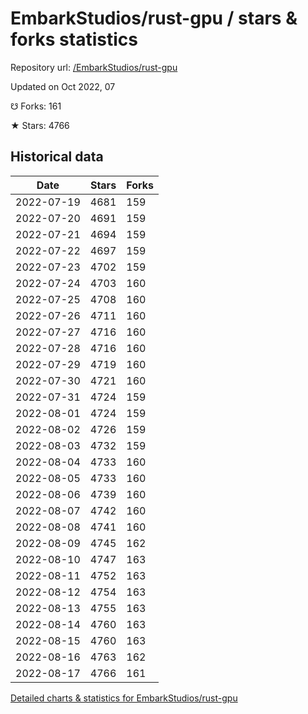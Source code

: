 # EmbarkStudios/rust-gpu / stars & forks statistics

Repository url: [/EmbarkStudios/rust-gpu](https://github.com/EmbarkStudios/rust-gpu)

Updated on Oct 2022, 07

☋ Forks: 161

★ Stars: 4766

## Historical data
| Date | Stars | Forks |
|------|-------|-------|
| 2022-07-19 | 4681 | 159 | 
| 2022-07-20 | 4691 | 159 | 
| 2022-07-21 | 4694 | 159 | 
| 2022-07-22 | 4697 | 159 | 
| 2022-07-23 | 4702 | 159 | 
| 2022-07-24 | 4703 | 160 | 
| 2022-07-25 | 4708 | 160 | 
| 2022-07-26 | 4711 | 160 | 
| 2022-07-27 | 4716 | 160 | 
| 2022-07-28 | 4716 | 160 | 
| 2022-07-29 | 4719 | 160 | 
| 2022-07-30 | 4721 | 160 | 
| 2022-07-31 | 4724 | 159 | 
| 2022-08-01 | 4724 | 159 | 
| 2022-08-02 | 4726 | 159 | 
| 2022-08-03 | 4732 | 159 | 
| 2022-08-04 | 4733 | 160 | 
| 2022-08-05 | 4733 | 160 | 
| 2022-08-06 | 4739 | 160 | 
| 2022-08-07 | 4742 | 160 | 
| 2022-08-08 | 4741 | 160 | 
| 2022-08-09 | 4745 | 162 | 
| 2022-08-10 | 4747 | 163 | 
| 2022-08-11 | 4752 | 163 | 
| 2022-08-12 | 4754 | 163 | 
| 2022-08-13 | 4755 | 163 | 
| 2022-08-14 | 4760 | 163 | 
| 2022-08-15 | 4760 | 163 | 
| 2022-08-16 | 4763 | 162 | 
| 2022-08-17 | 4766 | 161 | 


[Detailed charts & statistics for EmbarkStudios/rust-gpu](https://reviewgithub.com/rep/EmbarkStudios/rust-gpu)
